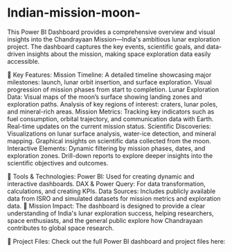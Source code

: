 # Indian-mission-moon-
This Power BI Dashboard provides a comprehensive overview and visual insights into the Chandrayaan Mission—India's ambitious lunar exploration project. The dashboard captures the key events, scientific goals, and data-driven insights about the mission, making space exploration data easily accessible.

🚀 Key Features:
Mission Timeline:
       A detailed timeline showcasing major milestones: launch, lunar orbit insertion, and surface exploration.
      Visual progression of mission phases from start to completion.
Lunar Exploration Data:
      Visual maps of the moon’s surface showing landing zones and exploration paths.
      Analysis of key regions of interest: craters, lunar poles, and mineral-rich areas.
Mission Metrics:
     Tracking key indicators such as fuel consumption, orbital trajectory, and communication data with Earth.
     Real-time updates on the current mission status.
Scientific Discoveries:
    Visualizations on lunar surface analysis, water-ice detection, and mineral mapping.
    Graphical insights on scientific data collected from the moon.
Interactive Elements:
    Dynamic filtering by mission phases, dates, and exploration zones.
    Drill-down reports to explore deeper insights into the scientific objectives and outcomes.

    
🔧 Tools & Technologies:
Power BI:
       Used for creating dynamic and interactive dashboards.
DAX & Power Query:
      For data transformation, calculations, and creating KPIs.
Data Sources: 
      Includes publicly available data from ISRO and simulated datasets for mission metrics and exploration data.
🌌 Mission Impact:
     The dashboard is designed to provide a clear understanding of India's lunar exploration success, helping researchers, space enthusiasts, 
     and the general public explore how Chandrayaan contributes to global  space research.

🔗 Project Files:
Check out the full Power BI dashboard and project files here: 

